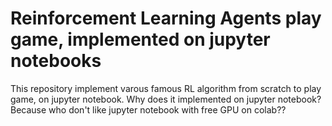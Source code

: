 # Reinforcement Learning Agents play game, implemented on jupyter notebooks
This repository implement varous famous RL algorithm from scratch to play game, on jupyter notebook.
Why does it implemented on jupyter notebook? Because who don't like jupyter notebook with free GPU on colab??
